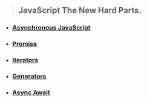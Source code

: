 > ## JavaScript The New Hard Parts.
* ### [Asynchronous JavaScript](.//js/Asynchronous%20JavaScript/)
* ### [Promise](./js/Promise/)
* ### [Iterators](./js/Iterators/)
* ### [Generators](./js/Generators/)
* ### [Async Await](./js/Final/)